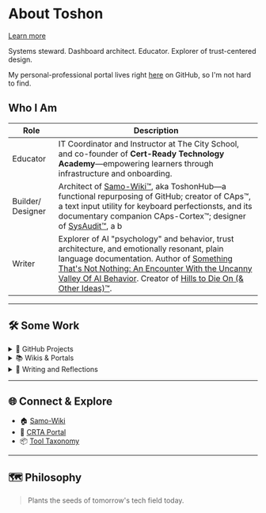 # About Toshon
[Learn more](https://toshon-jennings.github.io/caps-cortex/about.html)

Systems steward. Dashboard architect. Educator. Explorer of trust-centered design.

My personal-professional portal lives right [here](https://github.com/toshon-jennings/samo-wiki/wiki) on GitHub, so I'm not hard to find.

## Who I Am

| Role        | Description                                                                 |
|-------------|------------------------------------------------------------------------------|
| Educator | IT Coordinator and Instructor at The City School, and co-founder of **Cert-Ready Technology Academy**—empowering learners through infrastructure and onboarding. |
| Builder/ Designer | Architect of [Samo-Wiki™](https://github.com/toshon-jennings/samo-wiki/wiki), aka ToshonHub—a functional repurposing of GitHub; creator of CAps™, a text input utility for keyboard perfectionsts, and its documentary companion CAps-Cortex™; designer of [SysAudit™](), a b
| Writer    | Explorer of AI "psychology" and behavior, trust architecture, and emotionally resonant, plain language documentation. Author of [Something That's Not Nothing: An Encounter With the Uncanny Valley Of AI Behavior](). Creator of [Hills to Die On (& Other Ideas)™](https://github.com/toshon-jennings/samo-wiki/wiki/%F0%9F%92%BB-Hills-To-Die-On-%28%26-Other-Ideas%29). |

---

## 🛠️ Some Work

<details>
  <summary>🐙 GitHub Projects</summary>

  - CAps™
  - [SysAudit™]  
  - [Clarity OSINT™], and OSIRT v1 fork  
  - [Samo-Wiki™]  
</details>

<details>
  <summary>📚 Wikis & Portals</summary>

  - [CAps™ Wiki]()  
  - [CRTA]()  
  - [ToshonHub]()  
</details>

<details>
  <summary>💭 Writing and Reflections</summary>

  - [Something That's Not Nothing: An Encounter With the Uncanny Valley of AI Behavior]()  
  - [Hills to Die On (& Other Ideas](https://github.com/toshon-jennings/samo-wiki/wiki/%F0%9F%92%BB-Hills-To-Die-On-%28%26-Other-Ideas%29)  
  - []()  
</details>

---

## 🌐 Connect & Explore

- 🏠 [Samo-Wiki](https://github.com/toshon-jennings/samo-wiki/wiki)
- 🧭 [CRTA Portal](https://toshon-jennings.github.io/crta/)
- 📦 [Tool Taxonomy](https://github.com/toshon-jennings/samo-wiki/wiki/Tool-Taxonomy)

---

## 🗺️ Philosophy
> Plants the seeds of tomorrow's tech field today.


